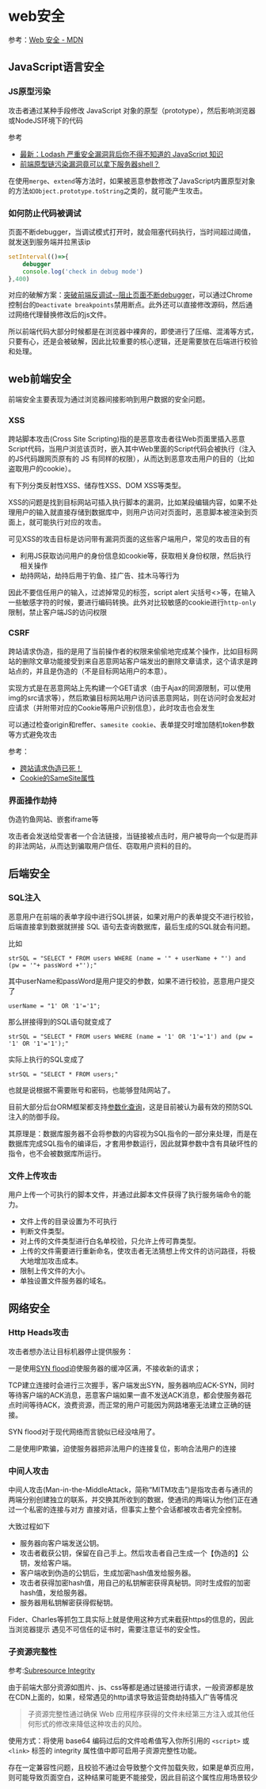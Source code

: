 web安全
===

参考：[Web 安全 - MDN](https://developer.mozilla.org/zh-CN/docs/Web/Security)

## JavaScript语言安全

### JS原型污染

攻击者通过某种手段修改 JavaScript 对象的原型（prototype），然后影响浏览器或NodeJS环境下的代码

参考
* [最新：Lodash 严重安全漏洞背后你不得不知道的 JavaScript 知识](https://juejin.im/post/5d271332f265da1b934e2d48)
* [前端原型链污染漏洞竟可以拿下服务器shell？](https://juejin.cn/post/6963950629240733727)

在使用`merge`、`extend`等方法时，如果被恶意参数修改了JavaScript内置原型对象的方法`如Object.prototype.toString`之类的，就可能产生攻击。

### 如何防止代码被调试

页面不断debugger，当调试模式打开时，就会阻塞代码执行，当时间超过阈值，就发送到服务端并拉黑该ip

```js
setInterval(()=>{
    debugger
    console.log('check in debug mode')
},400)
```

对应的破解方案：[突破前端反调试--阻止页面不断debugger](https://segmentfault.com/a/1190000012359015)，可以通过Chrome控制台的`Deactivate breakpoints`禁用断点。此外还可以直接修改源码，然后通过网络代理替换修改后的js文件。

所以前端代码大部分时候都是在浏览器中裸奔的，即使进行了压缩、混淆等方式，只要有心，还是会被破解，因此比较重要的核心逻辑，还是需要放在后端进行校验和处理。

## web前端安全
前端安全主要表现为通过浏览器间接影响到用户数据的安全问题。

### XSS

跨站脚本攻击(Cross Site Scripting)指的是恶意攻击者往Web页面里插入恶意Script代码，当用户浏览该页时，嵌入其中Web里面的Script代码会被执行（注入的JS代码跟网页原有的 JS 有同样的权限），从而达到恶意攻击用户的目的（比如盗取用户的cookie）。

有下列分类反射性XSS、储存性XSS、DOM XSS等类型。

XSS的问题是找到目标网站可插入执行脚本的漏洞，比如某段编辑内容，如果不处理用户的输入就直接存储到数据库中，则用户访问对页面时，恶意脚本被渲染到页面上，就可能执行对应的攻击。

可见XSS的攻击目标是访问带有漏洞页面的这些客户端用户，常见的攻击目的有
* 利用JS获取访问用户的身份信息如cookie等，获取相关身份权限，然后执行相关操作
* 劫持网站，劫持后用于钓鱼、挂广告、挂木马等行为

因此不要信任用户的输入，过滤掉常见的标签，script alert 尖括号<>等，在输入一些敏感字符的时候，要进行编码转换。此外对比较敏感的cookie进行`http-only`限制，禁止客户端JS的访问权限

### CSRF
跨站请求伪造，指的是用了当前操作者的权限来偷偷地完成某个操作，比如目标网站的删除文章功能接受到来自恶意网站客户端发出的删除文章请求，这个请求是跨站点的，并且是伪造的（不是目标网站用户的本意）。

实现方式是在恶意网站上先构建一个GET请求（由于Ajax的同源限制，可以使用img的src请求等），然后欺骗目标网站用户访问该恶意网站，则在访问时会发起对应请求（并附带对应的Cookie等用户识别信息），此时攻击也会发生

可以通过检查origin和reffer、`samesite cookie`、表单提交时增加随机token参数等方式避免攻击

参考：
* [ 跨站请求伪造已死！](https://juejin.im/post/58c669b6a22b9d0058b3c630)
* [Cookie的SameSite属性](https://juejin.im/post/5c8a33dcf265da2dc538fc7d)

### 界面操作劫持

伪造钓鱼网站、嵌套iframe等

攻击者会发送给受害者一个合法链接，当链接被点击时，用户被导向一个似是而非的非法网站，从而达到骗取用户信任、窃取用户资料的目的。

## 后端安全

### SQL注入

恶意用户在前端的表单字段中进行SQL拼装，如果对用户的表单提交不进行校验，后端直接拿到数据就拼接 SQL 语句去查询数据库，最后生成的SQL就会有问题。

比如
```
strSQL = "SELECT * FROM users WHERE (name = '" + userName + "') and (pw = '"+ passWord +"');"
```
其中userName和passWord是用户提交的参数，如果不进行校验，恶意用户提交了
```
userName = "1' OR '1'='1";
```
那么拼接得到的SQL语句就变成了
```
strSQL = "SELECT * FROM users WHERE (name = '1' OR '1'='1') and (pw = '1' OR '1'='1');"
```
实际上执行的SQL变成了
```
strSQL = "SELECT * FROM users;"
```

也就是说根据不需要账号和密码，也能够登陆网站了。

目前大部分后台ORM框架都支持[参数化查询](https://zh.wikipedia.org/wiki/%E5%8F%83%E6%95%B8%E5%8C%96%E6%9F%A5%E8%A9%A2)，这是目前被认为最有效的预防SQL注入的防御手段。

其原理是：数据库服务器不会将参数的内容视为SQL指令的一部分来处理，而是在数据库完成SQL指令的编译后，才套用参数运行，因此就算参数中含有具破坏性的指令，也不会被数据库所运行。

### 文件上传攻击

用户上传一个可执行的脚本文件，并通过此脚本文件获得了执行服务端命令的能力。

* 文件上传的目录设置为不可执行
* 判断文件类型。
* 对上传的文件类型进行白名单校验，只允许上传可靠类型。
* 上传的文件需要进行重新命名，使攻击者无法猜想上传文件的访问路径，将极大地增加攻击成本。
* 限制上传文件的大小。
* 单独设置文件服务器的域名。

## 网络安全

### Http Heads攻击

攻击者想办法让目标机器停止提供服务：

一是使用[SYN flood](https://zh.wikipedia.org/wiki/SYN_flood)迫使服务器的缓冲区满，不接收新的请求；

TCP建立连接时会进行三次握手，客户端发出SYN，服务器响应ACK-SYN，同时等待客户端的ACK消息，恶意客户端如果一直不发送ACK消息，都会使服务器花点时间等待ACK，浪费资源，而正常的用户可能因为网路堵塞无法建立正确的链接。

SYN flood对于现代网络而言貌似已经没啥用了。

二是使用IP欺骗，迫使服务器把非法用户的连接复位，影响合法用户的连接

### 中间人攻击

中间人攻击(Man-in-the-MiddleAttack，简称“MITM攻击”)是指攻击者与通讯的两端分别创建独立的联系，并交换其所收到的数据，使通讯的两端认为他们正在通过一个私密的连接与对方 直接对话，但事实上整个会话都被攻击者完全控制。

大致过程如下
* 服务器向客户端发送公钥。
* 攻击者截获公钥，保留在自己手上。然后攻击者自己生成一个【伪造的】公钥，发给客户端。
* 客户端收到伪造的公钥后，生成加密hash值发给服务器。
* 攻击者获得加密hash值，用自己的私钥解密获得真秘钥。同时生成假的加密hash值，发给服务器。
* 服务器用私钥解密获得假秘钥。

Fider、Charles等抓包工具实际上就是使用这种方式来截获https的信息的，因此当浏览器提示 遇见不可信任的证书时，需要注意证书的安全性。


### 子资源完整性

参考:[Subresource Integrity](https://developer.mozilla.org/zh-CN/docs/Web/Security/Subresource_Integrity)


由于前端大部分资源如图片、js、css等都是通过链接进行请求，一般资源都是放在CDN上面的，如果，经常遇见的http请求导致运营商劫持插入广告等情况

> 子资源完整性通过确保 Web 应用程序获得的文件未经第三方注入或其他任何形式的修改来降低这种攻击的风险。

使用方式：将使用 base64 编码过后的文件哈希值写入你所引用的 `<script>` 或 `<link>` 标签的 integrity 属性值中即可启用子资源完整性功能。

存在一定兼容性问题，且校验不通过会导致整个文件加载失败，如果是单页应用，则可能导致页面空白，这种结果可能更不能接受，因此目前这个属性应用场景较少